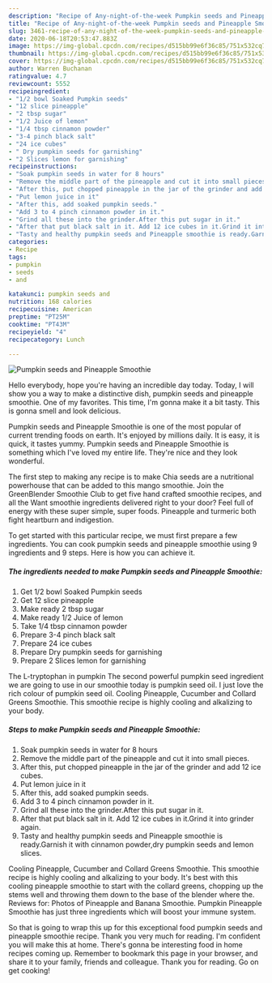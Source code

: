```yaml
---
description: "Recipe of Any-night-of-the-week Pumpkin seeds and Pineapple Smoothie"
title: "Recipe of Any-night-of-the-week Pumpkin seeds and Pineapple Smoothie"
slug: 3461-recipe-of-any-night-of-the-week-pumpkin-seeds-and-pineapple-smoothie
date: 2020-06-18T20:53:47.883Z
image: https://img-global.cpcdn.com/recipes/d515bb99e6f36c85/751x532cq70/pumpkin-seeds-and-pineapple-smoothie-recipe-main-photo.jpg
thumbnail: https://img-global.cpcdn.com/recipes/d515bb99e6f36c85/751x532cq70/pumpkin-seeds-and-pineapple-smoothie-recipe-main-photo.jpg
cover: https://img-global.cpcdn.com/recipes/d515bb99e6f36c85/751x532cq70/pumpkin-seeds-and-pineapple-smoothie-recipe-main-photo.jpg
author: Warren Buchanan
ratingvalue: 4.7
reviewcount: 5552
recipeingredient:
- "1/2 bowl Soaked Pumpkin seeds"
- "12 slice pineapple"
- "2 tbsp sugar"
- "1/2 Juice of lemon"
- "1/4 tbsp cinnamon powder"
- "3-4 pinch black salt"
- "24 ice cubes"
- " Dry pumpkin seeds for garnishing"
- "2 Slices lemon for garnishing"
recipeinstructions:
- "Soak pumpkin seeds in water for 8 hours"
- "Remove the middle part of the pineapple and cut it into small pieces."
- "After this, put chopped pineapple in the jar of the grinder and add 12 ice cubes."
- "Put lemon juice in it"
- "After this, add soaked pumpkin seeds."
- "Add 3 to 4 pinch cinnamon powder in it."
- "Grind all these into the grinder.After this put sugar in it."
- "After that put black salt in it. Add 12 ice cubes in it.Grind it into grinder again."
- "Tasty and healthy pumpkin seeds and Pineapple smoothie is ready.Garnish it with cinnamon powder,dry pumpkin seeds and lemon slices."
categories:
- Recipe
tags:
- pumpkin
- seeds
- and

katakunci: pumpkin seeds and 
nutrition: 168 calories
recipecuisine: American
preptime: "PT25M"
cooktime: "PT43M"
recipeyield: "4"
recipecategory: Lunch

---
```



![Pumpkin seeds and Pineapple Smoothie](https://img-global.cpcdn.com/recipes/d515bb99e6f36c85/751x532cq70/pumpkin-seeds-and-pineapple-smoothie-recipe-main-photo.jpg)

Hello everybody, hope you're having an incredible day today. Today, I will show you a way to make a distinctive dish, pumpkin seeds and pineapple smoothie. One of my favorites. This time, I'm gonna make it a bit tasty. This is gonna smell and look delicious.

Pumpkin seeds and Pineapple Smoothie is one of the most popular of current trending foods on earth. It's enjoyed by millions daily. It is easy, it is quick, it tastes yummy. Pumpkin seeds and Pineapple Smoothie is something which I've loved my entire life. They're nice and they look wonderful.

The first step to making any recipe is to make Chia seeds are a nutritional powerhouse that can be added to this mango smoothie. Join the GreenBlender Smoothie Club to get five hand crafted smoothie recipes, and all the Want smoothie ingredients delivered right to your door? Feel full of energy with these super simple, super foods. Pineapple and turmeric both fight heartburn and indigestion.


To get started with this particular recipe, we must first prepare a few ingredients. You can cook pumpkin seeds and pineapple smoothie using 9 ingredients and 9 steps. Here is how you can achieve it.

<!--inarticleads1-->

##### The ingredients needed to make Pumpkin seeds and Pineapple Smoothie:

1. Get 1/2 bowl Soaked Pumpkin seeds
1. Get 12 slice pineapple
1. Make ready 2 tbsp sugar
1. Make ready 1/2 Juice of lemon
1. Take 1/4 tbsp cinnamon powder
1. Prepare 3-4 pinch black salt
1. Prepare 24 ice cubes
1. Prepare  Dry pumpkin seeds for garnishing
1. Prepare 2 Slices lemon for garnishing


The L-tryptophan in pumpkin The second powerful pumpkin seed ingredient we are going to use in our smoothie today is pumpkin seed oil. I just love the rich colour of pumpkin seed oil. Cooling Pineapple, Cucumber and Collard Greens Smoothie. This smoothie recipe is highly cooling and alkalizing to your body. 

<!--inarticleads2-->

##### Steps to make Pumpkin seeds and Pineapple Smoothie:

1. Soak pumpkin seeds in water for 8 hours
1. Remove the middle part of the pineapple and cut it into small pieces.
1. After this, put chopped pineapple in the jar of the grinder and add 12 ice cubes.
1. Put lemon juice in it
1. After this, add soaked pumpkin seeds.
1. Add 3 to 4 pinch cinnamon powder in it.
1. Grind all these into the grinder.After this put sugar in it.
1. After that put black salt in it. Add 12 ice cubes in it.Grind it into grinder again.
1. Tasty and healthy pumpkin seeds and Pineapple smoothie is ready.Garnish it with cinnamon powder,dry pumpkin seeds and lemon slices.


Cooling Pineapple, Cucumber and Collard Greens Smoothie. This smoothie recipe is highly cooling and alkalizing to your body. It&#39;s best with this cooling pineapple smoothie to start with the collard greens, chopping up the stems well and throwing them down to the base of the blender where the. Reviews for: Photos of Pineapple and Banana Smoothie. Pumpkin Pineapple Smoothie has just three ingredients which will boost your immune system. 

So that is going to wrap this up for this exceptional food pumpkin seeds and pineapple smoothie recipe. Thank you very much for reading. I'm confident you will make this at home. There's gonna be interesting food in home recipes coming up. Remember to bookmark this page in your browser, and share it to your family, friends and colleague. Thank you for reading. Go on get cooking!
